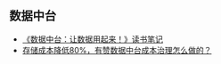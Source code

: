 ## 数据中台
- [《数据中台：让数据用起来！》读书笔记](https://www.jianshu.com/p/d5a8f611d62a)
- [存储成本降低80%，有赞数据中台成本治理怎么做的？](https://www.infoq.cn/article/0OBqvvhUjcRwpIpT719H)